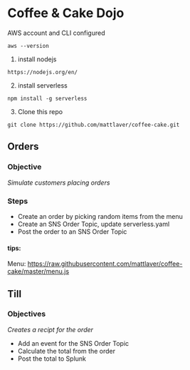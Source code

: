 # Coffee & Cake Dojo


AWS account and CLI configured

```
aws --version
```


1. install nodejs
```
https://nodejs.org/en/
```

2. install serverless

```
npm install -g serverless
```

3. Clone this repo

```
git clone https://github.com/mattlaver/coffee-cake.git
```


## Orders

### Objective
_Simulate customers placing orders_

### Steps

* Create an order by picking random items from the menu
* Create an SNS Order Topic, update serverless.yaml
* Post the order to an SNS Order Topic

#### tips:

Menu: https://raw.githubusercontent.com/mattlaver/coffee-cake/master/menu.js


## Till

### Objectives
_Creates a recipt for the order_


* Add an event for the SNS Order Topic
* Calculate the total from the order
* Post the total to Splunk
